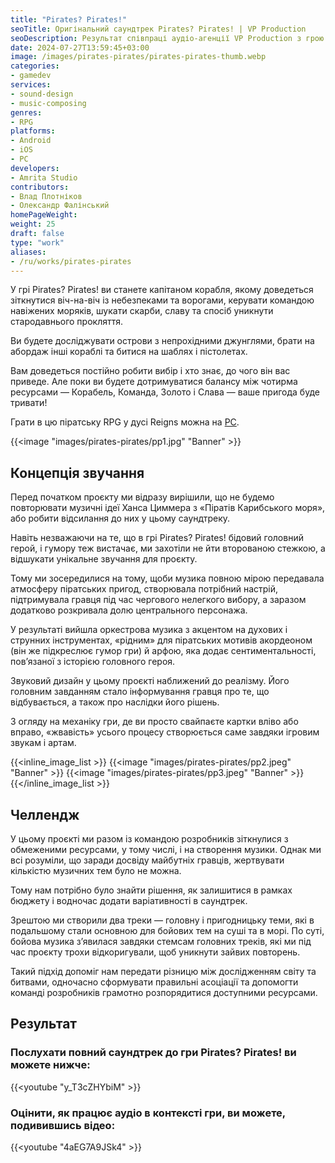 ```yaml
---
title: "Pirates? Pirates!"
seoTitle: Оригінальний саундтрек Pirates? Pirates! | VP Production
seoDescription: Результат співпраці аудіо-агенції VP Production з грою Pirates? Pirates!. Розповідаємо про концепцію звучання, головний челлендж та фінальний результат.
date: 2024-07-27T13:59:45+03:00
image: /images/pirates-pirates/pirates-pirates-thumb.webp
categories:
- gamedev
services:
- sound-design
- music-composing
genres:
- RPG
platforms:
- Android
- iOS
- PC
developers:
- Amrita Studio
contributors:
- Влад Плотніков
- Олександр Фалінський
homePageWeight:
weight: 25
draft: false
type: "work"
aliases:
- /ru/works/pirates-pirates
---
```


У грі Pirates? Pirates! ви станете капітаном корабля, якому доведеться зіткнутися віч-на-віч із небезпеками та ворогами, керувати командою навіжених моряків, шукати скарби, славу та спосіб уникнути стародавнього прокляття.

Ви будете досліджувати острови з непрохідними джунглями, брати на абордаж інші кораблі та битися на шаблях і пістолетах.

Вам доведеться постійно робити вибір і хто знає, до чого він вас приведе. Але поки ви будете дотримуватися балансу між чотирма ресурсами — Корабель, Команда, Золото і Слава — ваше пригода буде тривати!

Грати в цю піратську RPG у дусі Reigns можна на [PC](https://store.steampowered.com/app/1244380/Pirates_Pirates/).

{{<image "images/pirates-pirates/pp1.jpg" "Banner"  >}}

## Концепція звучання

Перед початком проєкту ми відразу вирішили, що не будемо повторювати музичні ідеї Ханса Циммера з «Піратів Карибського моря», або робити відсилання до них у цьому саундтреку.

Навіть незважаючи на те, що в грі Pirates? Pirates! бідовий головний герой, і гумору теж вистачає, ми захотіли не йти второваною стежкою, а відшукати унікальне звучання для проєкту.

Тому ми зосередилися на тому, щоби музика повною мірою передавала атмосферу піратських пригод, створювала потрібний настрій, підтримувала гравця під час чергового нелегкого вибору, а заразом додатково розкривала долю центрального персонажа.

У результаті вийшла оркестрова музика з акцентом на духових і струнних інструментах, «рідним» для піратських мотивів акордеоном (він же підкреслює гумор гри) й арфою, яка додає сентиментальності, пов’язаної з історією головного героя.

Звуковий дизайн у цьому проєкті наближений до реалізму. Його головним завданням стало інформування гравця про те, що відбувається, а також про наслідки його рішень.

З огляду на механіку гри, де ви просто свайпаєте картки вліво або вправо, «жвавість» усього процесу створюється саме завдяки ігровим звукам і артам.

{{<inline_image_list >}}
{{<image "images/pirates-pirates/pp2.jpeg" "Banner"  >}}
{{<image "images/pirates-pirates/pp3.jpeg" "Banner"  >}}
{{</inline_image_list >}}

## Челлендж

У цьому проєкті ми разом із командою розробників зіткнулися з обмеженими ресурсами, у тому числі, і на створення музики. Однак ми всі розуміли, що заради досвіду майбутніх гравців, жертвувати кількістю музичних тем було не можна.

Тому нам потрібно було знайти рішення, як залишитися в рамках бюджету і водночас додати варіативності в саундтрек.

Зрештою ми створили два треки — головну і пригодницьку теми, які в подальшому стали основною для бойових тем на суші та в морі. По суті, бойова музика з’явилася завдяки стемсам головних треків, які ми під час проєкту трохи відкоригували, щоб уникнути зайвих повторень.

Такий підхід допоміг нам передати різницю між дослідженням світу та битвами, одночасно сформувати правильні асоціації та допомогти команді розробників грамотно розпорядитися доступними ресурсами.

## Результат

### Послухати повний саундтрек до гри Pirates? Pirates! ви можете нижче:

{{<youtube "y_T3cZHYbiM" >}}

### Оцінити, як працює аудіо в контексті гри, ви можете, подивившись відео:

{{<youtube "4aEG7A9JSk4" >}}